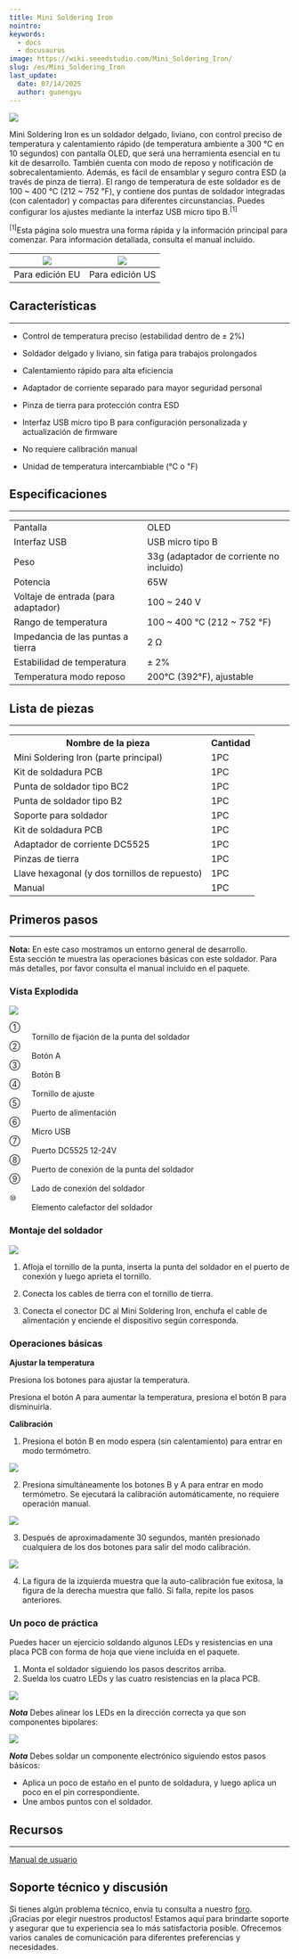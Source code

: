 ```yaml
---
title: Mini Soldering Iron
nointro:
keywords:
  - docs
  - docusaurus
image: https://wiki.seeedstudio.com/Mini_Soldering_Iron/
slug: /es/Mini_Soldering_Iron
last_update:
  date: 07/14/2025
  author: gunengyu
---
```

![](https://files.seeedstudio.com/wiki/Mini_Soldering_Iron/img/Mini_Soldering_Iron_product_view.jpg)

Mini Soldering Iron es un soldador delgado, liviano, con control preciso de temperatura y calentamiento rápido (de temperatura ambiente a 300 ℃ en 10 segundos) con pantalla OLED, que será una herramienta esencial en tu kit de desarrollo. También cuenta con modo de reposo y notificación de sobrecalentamiento. Además, es fácil de ensamblar y seguro contra ESD (a través de pinza de tierra). El rango de temperatura de este soldador es de 100 ~ 400 ℃ (212 ~ 752 ℉), y contiene dos puntas de soldador integradas (con calentador) y compactas para diferentes circunstancias. Puedes configurar los ajustes mediante la interfaz USB micro tipo B.<sup>[1]</sup>

<sup>[1]</sup>Esta página solo muestra una forma rápida y la información principal para comenzar. Para información detallada, consulta el manual incluido.

|[![](https://files.seeedstudio.com/wiki/Seeed-WiKi/docs/images/300px-Get_One_Now_Banner-ragular.png)](https://www.seeedstudio.com/Mini%C2%A0Soldering%C2%A0Iron%C2%A0Deluxe%C2%A0Kit%C2%A0Europe-Standard-p-2592.html?ref=newInBazaar)|[![](https://files.seeedstudio.com/wiki/Seeed-WiKi/docs/images/300px-Get_One_Now_Banner-ragular.png)](https://www.seeedstudio.com/Mini%C2%A0Soldering%C2%A0Iron%C2%A0Deluxe%C2%A0Kit%C2%A0US%C2%A0Standard-p-2593.html?ref=newInBazaar)|
|:---:|:---:|
|Para edición EU|Para edición US|

## Características
---
* Control de temperatura preciso (estabilidad dentro de ± 2%)

* Soldador delgado y liviano, sin fatiga para trabajos prolongados

* Calentamiento rápido para alta eficiencia

* Adaptador de corriente separado para mayor seguridad personal

* Pinza de tierra para protección contra ESD

* Interfaz USB micro tipo B para configuración personalizada y actualización de firmware

* No requiere calibración manual

* Unidad de temperatura intercambiable (℃ o ℉)

## Especificaciones
---
<table>
  <tbody>
    <tr>
      <td>Pantalla</td>
      <td>OLED</td>
    </tr>
    <tr>
      <td>Interfaz USB</td>
      <td>USB micro tipo B</td>
    </tr>
    <tr>
      <td>Peso</td>
      <td>33g (adaptador de corriente no incluido)</td>
    </tr>
    <tr>
      <td>Potencia</td>
      <td>65W</td>
    </tr>
    <tr>
      <td>Voltaje de entrada (para adaptador)</td>
      <td>100 ~ 240 V</td>
    </tr>
    <tr>
      <td>Rango de temperatura</td>
      <td>100 ~ 400 ℃ (212 ~ 752 ℉)</td>
    </tr>
    <tr>
      <td>Impedancia de las puntas a tierra</td>
      <td>2 Ω</td>
    </tr>
    <tr>
      <td>Estabilidad de temperatura</td>
      <td>± 2%</td>
    </tr>
    <tr>
      <td>Temperatura modo reposo</td>
      <td>200℃ (392℉), ajustable</td>
    </tr>
  </tbody>
</table>

## Lista de piezas
---

<table>
  <tr>
    <th>Nombre de la pieza</th>
    <th>Cantidad</th>
  </tr>
  <tr>
    <td>Mini Soldering Iron (parte principal)</td>
    <td>1PC</td>
  </tr>
  <tr>
    <td>Kit de soldadura PCB</td>
    <td>1PC</td>
  </tr>
  <tr>
    <td>Punta de soldador tipo BC2</td>
    <td>1PC</td>
  </tr>
  <tr>
    <td>Punta de soldador tipo B2</td>
    <td>1PC</td>
  </tr>
  <tr>
    <td>Soporte para soldador</td>
    <td>1PC</td>
  </tr>
  <tr>
    <td>Kit de soldadura PCB</td>
    <td>1PC</td>
  </tr>
  <tr>
    <td>Adaptador de corriente DC5525</td>
    <td>1PC</td>
  </tr>
  <tr>
    <td>Pinzas de tierra</td>
    <td>1PC</td>
  </tr>
  <tr>
    <td>Llave hexagonal (y dos tornillos de repuesto)</td>
    <td>1PC</td>
  </tr>
  <tr>
    <td>Manual</td>
    <td>1PC</td>
  </tr>
</table>

## Primeros pasos
---
**Nota:** En este caso mostramos un entorno general de desarrollo.  
Esta sección te muestra las operaciones básicas con este soldador. Para más detalles, por favor consulta el manual incluido en el paquete.

### Vista Explodida

![](https://files.seeedstudio.com/wiki/Mini_Soldering_Iron/img/Mini_Soldering_Iron_exploded_view_s.jpg)

<dl>
  <dt>①</dt>
  <dd>Tornillo de fijación de la punta del soldador</dd>

  <dt>②</dt>
  <dd>Botón A</dd>

  <dt>③</dt>
  <dd>Botón B</dd>

  <dt>④</dt>
  <dd>Tornillo de ajuste</dd>

  <dt>⑤</dt>
  <dd>Puerto de alimentación</dd>

  <dt>⑥</dt>
  <dd>Micro USB</dd>

  <dt>⑦</dt>
  <dd>Puerto DC5525 12-24V</dd>

  <dt>⑧</dt>
  <dd>Puerto de conexión de la punta del soldador</dd>

  <dt>⑨</dt>
  <dd>Lado de conexión del soldador</dd>

  <dt>⑩</dt>
  <dd>Elemento calefactor del soldador</dd>
</dl>

### Montaje del soldador

![](https://files.seeedstudio.com/wiki/Mini_Soldering_Iron/img/Mini_Soldering_Iron_installation_guide.jpg)

1. Afloja el tornillo de la punta, inserta la punta del soldador en el puerto de conexión y luego aprieta el tornillo.

2. Conecta los cables de tierra con el tornillo de tierra.

3. Conecta el conector DC al Mini Soldering Iron, enchufa el cable de alimentación y enciende el dispositivo según corresponda.

### Operaciones básicas

**Ajustar la temperatura**

Presiona los botones para ajustar la temperatura.

Presiona el botón A para aumentar la temperatura, presiona el botón B para disminuirla.

**Calibración**

1. Presiona el botón B en modo espera (sin calentamiento) para entrar en modo termómetro.

![](https://files.seeedstudio.com/wiki/Mini_Soldering_Iron/img/Mini_Soldering_Iron_calibration_step_1.jpg)

2. Presiona simultáneamente los botones B y A para entrar en modo termómetro. Se ejecutará la calibración automáticamente, no requiere operación manual.

![](https://files.seeedstudio.com/wiki/Mini_Soldering_Iron/img/Mini_Soldering_Iron_calibration_step_2.jpg)

3. Después de aproximadamente 30 segundos, mantén presionado cualquiera de los dos botones para salir del modo calibración.

![](https://files.seeedstudio.com/wiki/Mini_Soldering_Iron/img/Mini_Soldering_Iron_calibration_step_3.jpg)

4. La figura de la izquierda muestra que la auto-calibración fue exitosa, la figura de la derecha muestra que falló. Si falla, repite los pasos anteriores.

### Un poco de práctica

Puedes hacer un ejercicio soldando algunos LEDs y resistencias en una placa PCB con forma de hoja que viene incluida en el paquete.

1. Monta el soldador siguiendo los pasos descritos arriba.  
2. Suelda los cuatro LEDs y las cuatro resistencias en la placa PCB.

![](https://files.seeedstudio.com/wiki/Mini_Soldering_Iron/img/Mini_solderin_iron_practice_s.JPG)

_**Nota**_ Debes alinear los LEDs en la dirección correcta ya que son componentes bipolares:

![](https://files.seeedstudio.com/wiki/Mini_Soldering_Iron/img/Mini_solderin_iron_practice-directions-s.jpg)

_**Nota**_ Debes soldar un componente electrónico siguiendo estos pasos básicos:

- Aplica un poco de estaño en el punto de soldadura, y luego aplica un poco en el pin correspondiente.  
- Une ambos puntos con el soldador.

## Recursos
---
[Manual de usuario](https://files.seeedstudio.com/wiki/Mini_Soldering_Iron/res/Mini_Soldering_Iron_manual.zip)

## Soporte técnico y discusión
Si tienes algún problema técnico, envía tu consulta a nuestro [foro](http://forum.seeedstudio.com/).  
¡Gracias por elegir nuestros productos! Estamos aquí para brindarte soporte y asegurar que tu experiencia sea lo más satisfactoria posible. Ofrecemos varios canales de comunicación para diferentes preferencias y necesidades.

<div class="button_tech_support_container">
<a href="https://forum.seeedstudio.com/" class="button_forum"></a> 
<a href="https://www.seeedstudio.com/contacts" class="button_email"></a>
</div>

<div class="button_tech_support_container">
<a href="https://discord.gg/eWkprNDMU7" class="button_discord"></a> 
<a href="https://github.com/Seeed-Studio/wiki-documents/discussions/69" class="button_discussion"></a>
</div>